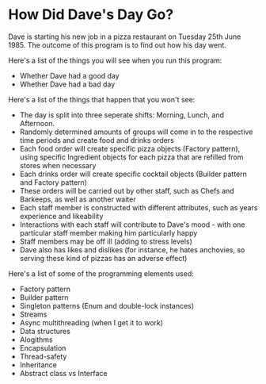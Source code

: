 # How Did Dave's Day Go?

Dave is starting his new job in a pizza restaurant on Tuesday 25th June 1985. The outcome of this program is to find out how his day went. 

Here's a list of the things you will see when you run this program:
- Whether Dave had a good day
- Whether Dave had a bad day

Here's a list of the things that happen that you won't see:
- The day is split into three seperate shifts: Morning, Lunch, and Afternoon.
- Randomly determined amounts of groups will come in to the respective time periods and create food and drinks orders
- Each food order will create specific pizza objects (Factory pattern), using specific Ingredient objects for each pizza that are refilled from stores when necessary
- Each drinks order will create specific cocktail objects (Builder pattern and Factory pattern)
- These orders will be carried out by other staff, such as Chefs and Barkeeps, as well as another waiter
- Each staff member is constructed with different attributes, such as years experience and likeability
- Interactions with each staff will contribute to Dave's mood - with one particular staff member making him particularly happy
- Staff members may be off ill (adding to stress levels)
- Dave also has likes and dislikes (for instance, he hates anchovies, so serving these kind of pizzas has an adverse effect)

Here's a list of some of the programming elements used:
- Factory pattern
- Builder pattern
- Singleton patterns (Enum and double-lock instances)
- Streams
- Async multithreading (when I get it to work)
- Data structures
- Alogithms 
- Encapsulation
- Thread-safety
- Inheritance
- Abstract class vs Interface
